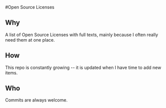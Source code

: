 #Open Source Licenses

## Why

A list of Open Source Licenses with full texts, mainly because I often really need them at one place.

## How

This repo is constantly growing -- it is updated when I have time to add new items. 

## Who

Commits are always welcome.
